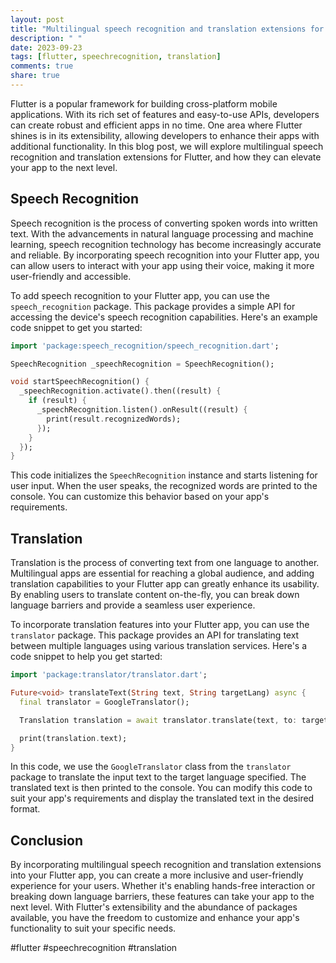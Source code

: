 ```yaml
---
layout: post
title: "Multilingual speech recognition and translation extensions for Flutter"
description: " "
date: 2023-09-23
tags: [flutter, speechrecognition, translation]
comments: true
share: true
---
```


Flutter is a popular framework for building cross-platform mobile applications. With its rich set of features and easy-to-use APIs, developers can create robust and efficient apps in no time. One area where Flutter shines is in its extensibility, allowing developers to enhance their apps with additional functionality. In this blog post, we will explore multilingual speech recognition and translation extensions for Flutter, and how they can elevate your app to the next level.

## Speech Recognition

Speech recognition is the process of converting spoken words into written text. With the advancements in natural language processing and machine learning, speech recognition technology has become increasingly accurate and reliable. By incorporating speech recognition into your Flutter app, you can allow users to interact with your app using their voice, making it more user-friendly and accessible.

To add speech recognition to your Flutter app, you can use the `speech_recognition` package. This package provides a simple API for accessing the device's speech recognition capabilities. Here's an example code snippet to get you started:

```dart
import 'package:speech_recognition/speech_recognition.dart';

SpeechRecognition _speechRecognition = SpeechRecognition();

void startSpeechRecognition() {
  _speechRecognition.activate().then((result) {
    if (result) {
      _speechRecognition.listen().onResult((result) {
        print(result.recognizedWords);
      });
    }
  });
}
```

This code initializes the `SpeechRecognition` instance and starts listening for user input. When the user speaks, the recognized words are printed to the console. You can customize this behavior based on your app's requirements.

## Translation

Translation is the process of converting text from one language to another. Multilingual apps are essential for reaching a global audience, and adding translation capabilities to your Flutter app can greatly enhance its usability. By enabling users to translate content on-the-fly, you can break down language barriers and provide a seamless user experience.

To incorporate translation features into your Flutter app, you can use the `translator` package. This package provides an API for translating text between multiple languages using various translation services. Here's a code snippet to help you get started:

```dart
import 'package:translator/translator.dart';

Future<void> translateText(String text, String targetLang) async {
  final translator = GoogleTranslator();

  Translation translation = await translator.translate(text, to: targetLang);

  print(translation.text);
}
```

In this code, we use the `GoogleTranslator` class from the `translator` package to translate the input text to the target language specified. The translated text is then printed to the console. You can modify this code to suit your app's requirements and display the translated text in the desired format.

## Conclusion

By incorporating multilingual speech recognition and translation extensions into your Flutter app, you can create a more inclusive and user-friendly experience for your users. Whether it's enabling hands-free interaction or breaking down language barriers, these features can take your app to the next level. With Flutter's extensibility and the abundance of packages available, you have the freedom to customize and enhance your app's functionality to suit your specific needs.

#flutter #speechrecognition #translation